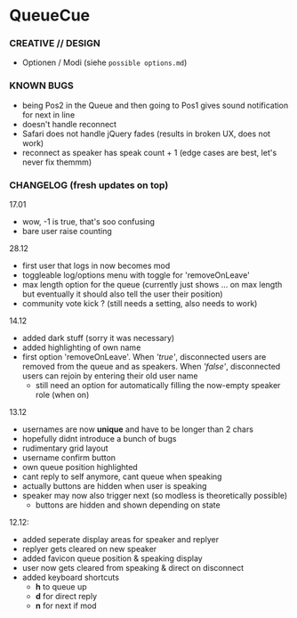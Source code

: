 # QueueCue

### CREATIVE // DESIGN
* Optionen / Modi (siehe `possible options.md`)

### KNOWN BUGS

* being Pos2 in the Queue and then going to Pos1 gives sound notification for next in line
* doesn't handle reconnect
* Safari does not handle jQuery fades (results in broken UX, does not work) 
* reconnect as speaker has speak count + 1 (edge cases are best, let's never fix themmm)

### CHANGELOG (fresh updates on top)

17.01
  * wow, -1 is true, that's soo confusing
  * bare user raise counting
  
28.12
  * first user that logs in now becomes mod
  * toggleable log/options menu with toggle for 'removeOnLeave'
  * max length option for the queue (currently just shows ... on max length but eventually it should also tell the user their position)
  * community vote kick ? (still needs a setting, also needs to work)
  
14.12
  * added dark stuff (sorry it was necessary)
  * added highlighting of own name
  * first option 'removeOnLeave'. When _'true'_, disconnected users are removed from the queue and as speakers. When _'false'_, disconnected users can rejoin by entering their old user name
    * still need an option for automatically filling the now-empty speaker role (when on)
      
13.12
  * usernames are now **unique** and have to be longer than 2 chars
  * hopefully didnt introduce a bunch of bugs
  * rudimentary grid layout
  * username confirm button
  * own queue position highlighted
  * cant reply to self anymore, cant queue when speaking
  * actually buttons are hidden when user is speaking
  * speaker may now also trigger next (so modless is theoretically possible)
    * buttons are hidden and shown depending on state
    
12.12:  
  * added seperate display areas for speaker and replyer  
  * replyer gets cleared on new speaker
  * added favicon queue position & speaking display
  * user now gets cleared from speaking & direct on disconnect
  * added keyboard shortcuts 
    * **h** to queue up
    * **d** for direct reply
    * **n** for next if mod

